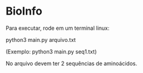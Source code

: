 # BioInfo

Para executar, rode em um terminal linux:

python3 main.py arquivo.txt

(Exemplo: python3 main.py seq1.txt)

No arquivo devem ter 2 sequências de aminoácidos. 
